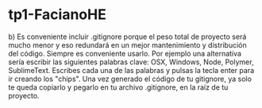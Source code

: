 # tp1-FacianoHE
b) Es conveniente incluir .gitignore porque el peso total de proyecto será mucho menor y eso redundará en un mejor mantenimiento y distribución del código.
Siempre es conveniente usarlo.
Por ejemplo una alternativa sería escribir las siguientes palabras clave: OSX, Windows, Node, Polymer, SublimeText.
Escribes cada una de las palabras y pulsas la tecla enter para ir creando los "chips".
Una vez generado el código de tu gitignore, ya solo te queda copiarlo y pegarlo en tu archivo .gitignore, en la raíz de tu proyecto.
